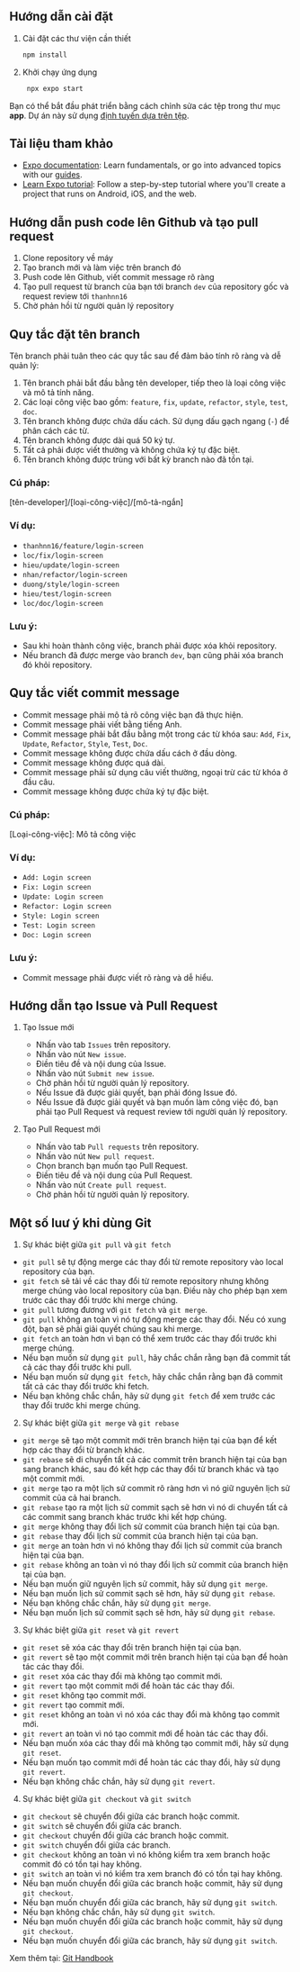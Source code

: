 ## Hướng dẫn cài đặt

1. Cài đặt các thư viện cần thiết

   ```bash
   npm install
   ```

2. Khởi chạy ứng dụng

   ```bash
    npx expo start
   ```

Bạn có thể bắt đầu phát triển bằng cách chỉnh sửa các tệp trong thư mục **app**. Dự án này sử
dụng [định tuyến dựa trên tệp](https://docs.expo.dev/router/introduction).

## Tài liệu tham khảo

- [Expo documentation](https://docs.expo.dev/): Learn fundamentals, or go into advanced topics with
  our [guides](https://docs.expo.dev/guides).
- [Learn Expo tutorial](https://docs.expo.dev/tutorial/introduction/): Follow a step-by-step tutorial where you'll
  create a project that runs on Android, iOS, and the web.

## Hướng dẫn push code lên Github và tạo pull request

1. Clone repository về máy
2. Tạo branch mới và làm việc trên branch đó
3. Push code lên Github, viết commit message rõ ràng
4. Tạo pull request từ branch của bạn tới branch `dev` của repository gốc và request review tới `thanhnn16`
5. Chờ phản hồi từ người quản lý repository

## Quy tắc đặt tên branch

Tên branch phải tuân theo các quy tắc sau để đảm bảo tính rõ ràng và dễ quản lý:

1. Tên branch phải bắt đầu bằng tên developer, tiếp theo là loại công việc và mô tả tính năng.
2. Các loại công việc bao gồm: `feature`, `fix`, `update`, `refactor`, `style`, `test`, `doc`.
3. Tên branch không được chứa dấu cách. Sử dụng dấu gạch ngang (`-`) để phân cách các từ.
4. Tên branch không được dài quá 50 ký tự.
5. Tất cả phải được viết thường và không chứa ký tự đặc biệt.
6. Tên branch không được trùng với bất kỳ branch nào đã tồn tại.

### Cú pháp:

[tên-developer]/[loại-công-việc]/[mô-tả-ngắn]

### Ví dụ:

- `thanhnn16/feature/login-screen`
- `loc/fix/login-screen`
- `hieu/update/login-screen`
- `nhan/refactor/login-screen`
- `duong/style/login-screen`
- `hieu/test/login-screen`
- `loc/doc/login-screen`

### Lưu ý:

- Sau khi hoàn thành công việc, branch phải được xóa khỏi repository.
- Nếu branch đã được merge vào branch `dev`, bạn cũng phải xóa branch đó khỏi repository.

## Quy tắc viết commit message

- Commit message phải mô tả rõ công việc bạn đã thực hiện.
- Commit message phải viết bằng tiếng Anh.
- Commit message phải bắt đầu bằng một trong các từ khóa sau: `Add`, `Fix`, `Update`, `Refactor`, `Style`, `Test`,
  `Doc`.
- Commit message không được chứa dấu cách ở đầu dòng.
- Commit message không được quá dài.
- Commit message phải sử dụng câu viết thường, ngoại trừ các từ khóa ở đầu câu.
- Commit message không được chứa ký tự đặc biệt.

### Cú pháp:

[Loại-công-việc]: Mô tả công việc

### Ví dụ:

- `Add: Login screen`
- `Fix: Login screen`
- `Update: Login screen`
- `Refactor: Login screen`
- `Style: Login screen`
- `Test: Login screen`
- `Doc: Login screen`

### Lưu ý:

- Commit message phải được viết rõ ràng và dễ hiểu.

## Hướng dẫn tạo Issue và Pull Request

1. Tạo Issue mới
   - Nhấn vào tab `Issues` trên repository.
   - Nhấn vào nút `New issue`.
   - Điền tiêu đề và nội dung của Issue.
   - Nhấn vào nút `Submit new issue`.
   - Chờ phản hồi từ người quản lý repository.
   - Nếu Issue đã được giải quyết, bạn phải đóng Issue đó.
   - Nếu Issue đã được giải quyết và bạn muốn làm công việc đó, bạn phải tạo Pull Request và request review tới người
     quản lý repository.

2. Tạo Pull Request mới
   - Nhấn vào tab `Pull requests` trên repository.
   - Nhấn vào nút `New pull request`.
   - Chọn branch bạn muốn tạo Pull Request.
   - Điền tiêu đề và nội dung của Pull Request.
   - Nhấn vào nút `Create pull request`.
   - Chờ phản hồi từ người quản lý repository.

## Một số luư ý khi dùng Git
1. Sự khác biệt giữa `git pull` và `git fetch`
- `git pull` sẽ tự động merge các thay đổi từ remote repository vào local repository của bạn.
- `git fetch` sẽ tải về các thay đổi từ remote repository nhưng không merge chúng vào local repository của bạn. Điều này cho phép bạn xem trước các thay đổi trước khi merge chúng.
- `git pull` tương đương với `git fetch` và `git merge`.
- `git pull` không an toàn vì nó tự động merge các thay đổi. Nếu có xung đột, bạn sẽ phải giải quyết chúng sau khi merge.
- `git fetch` an toàn hơn vì bạn có thể xem trước các thay đổi trước khi merge chúng.
- Nếu bạn muốn sử dụng `git pull`, hãy chắc chắn rằng bạn đã commit tất cả các thay đổi trước khi pull.
- Nếu bạn muốn sử dụng `git fetch`, hãy chắc chắn rằng bạn đã commit tất cả các thay đổi trước khi fetch.
- Nếu bạn không chắc chắn, hãy sử dụng `git fetch` để xem trước các thay đổi trước khi merge chúng.

2. Sự khác biệt giữa `git merge` và `git rebase`
- `git merge` sẽ tạo một commit mới trên branch hiện tại của bạn để kết hợp các thay đổi từ branch khác.
- `git rebase` sẽ di chuyển tất cả các commit trên branch hiện tại của bạn sang branch khác, sau đó kết hợp các thay đổi từ branch khác và tạo một commit mới.
- `git merge` tạo ra một lịch sử commit rõ ràng hơn vì nó giữ nguyên lịch sử commit của cả hai branch.
- `git rebase` tạo ra một lịch sử commit sạch sẽ hơn vì nó di chuyển tất cả các commit sang branch khác trước khi kết hợp chúng.
- `git merge` không thay đổi lịch sử commit của branch hiện tại của bạn.
- `git rebase` thay đổi lịch sử commit của branch hiện tại của bạn.
- `git merge` an toàn hơn vì nó không thay đổi lịch sử commit của branch hiện tại của bạn.
- `git rebase` không an toàn vì nó thay đổi lịch sử commit của branch hiện tại của bạn.
- Nếu bạn muốn giữ nguyên lịch sử commit, hãy sử dụng `git merge`.
- Nếu bạn muốn lịch sử commit sạch sẽ hơn, hãy sử dụng `git rebase`.
- Nếu bạn không chắc chắn, hãy sử dụng `git merge`.
- Nếu bạn muốn lịch sử commit sạch sẽ hơn, hãy sử dụng `git rebase`.

3. Sự khác biệt giữa `git reset` và `git revert`
- `git reset` sẽ xóa các thay đổi trên branch hiện tại của bạn.
- `git revert` sẽ tạo một commit mới trên branch hiện tại của bạn để hoàn tác các thay đổi.
- `git reset` xóa các thay đổi mà không tạo commit mới.
- `git revert` tạo một commit mới để hoàn tác các thay đổi.
- `git reset` không tạo commit mới.
- `git revert` tạo commit mới.
- `git reset` không an toàn vì nó xóa các thay đổi mà không tạo commit mới.
- `git revert` an toàn vì nó tạo commit mới để hoàn tác các thay đổi.
- Nếu bạn muốn xóa các thay đổi mà không tạo commit mới, hãy sử dụng `git reset`.
- Nếu bạn muốn tạo commit mới để hoàn tác các thay đổi, hãy sử dụng `git revert`.
- Nếu bạn không chắc chắn, hãy sử dụng `git revert`.

4. Sự khác biệt giữa `git checkout` và `git switch`
- `git checkout` sẽ chuyển đổi giữa các branch hoặc commit.
- `git switch` sẽ chuyển đổi giữa các branch.
- `git checkout` chuyển đổi giữa các branch hoặc commit.
- `git switch` chuyển đổi giữa các branch.
- `git checkout` không an toàn vì nó không kiểm tra xem branch hoặc commit đó có tồn tại hay không.
- `git switch` an toàn vì nó kiểm tra xem branch đó có tồn tại hay không.
- Nếu bạn muốn chuyển đổi giữa các branch hoặc commit, hãy sử dụng `git checkout`.
- Nếu bạn muốn chuyển đổi giữa các branch, hãy sử dụng `git switch`.
- Nếu bạn không chắc chắn, hãy sử dụng `git switch`.
- Nếu bạn muốn chuyển đổi giữa các branch hoặc commit, hãy sử dụng `git checkout`.
- Nếu bạn muốn chuyển đổi giữa các branch, hãy sử dụng `git switch`.

Xem thêm tại: [Git Handbook](https://guides.github.com/introduction/git-handbook/)